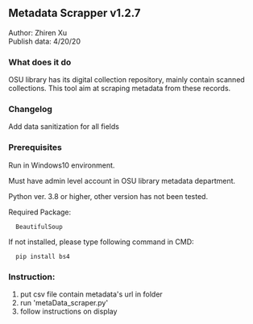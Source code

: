 ## Metadata Scrapper v1.2.7
Author: Zhiren Xu  
Publish data: 4/20/20

### What does it do
   OSU library has its digital collection repository, mainly contain scanned collections. This tool aim at scraping metadata from these records.
   
### Changelog
   Add data sanitization for all fields
   
### Prerequisites
   Run in Windows10 environment. 
   
   Must have admin level account in OSU library metadata department. 
   
   Python ver. 3.8 or higher, other version has not been tested. 
   
   Required Package: 
      
      BeautifulSoup 
      
   If not installed, please type following command in CMD: 
      
      pip install bs4  
      
### Instruction:  
   1. put csv file contain metadata's url in folder  
   2. run 'metaData_scraper.py'  
   3. follow instructions on display  
